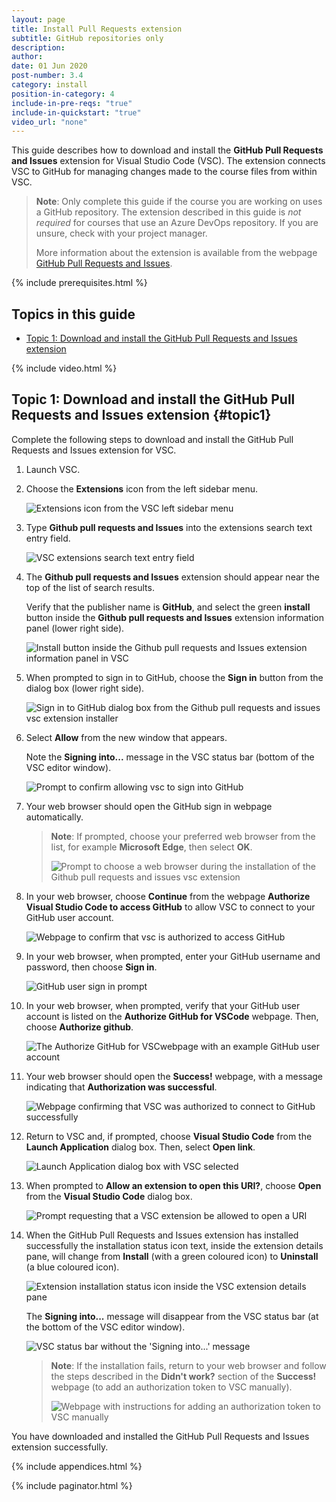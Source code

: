 ```yaml
---
layout: page
title: Install Pull Requests extension
subtitle: GitHub repositories only
description:
author:
date: 01 Jun 2020
post-number: 3.4
category: install
position-in-category: 4
include-in-pre-reqs: "true"
include-in-quickstart: "true"
video_url: "none"
---
```


This guide describes how to download and install the **GitHub Pull Requests and Issues** extension for Visual Studio Code (VSC). The extension connects VSC to GitHub for managing changes made to the course files from within VSC.

> **Note**: Only complete this guide if the course you are working on uses a GitHub repository. The extension described in this guide is *not required* for courses that use an Azure DevOps repository. If you are unsure, check with your project manager.
>
> More information about the extension is available from the webpage [GitHub Pull Requests and Issues](https://marketplace.visualstudio.com/items?itemName=GitHub.vscode-pull-request-github).

{% include prerequisites.html %}

## Topics in this guide

- [Topic 1: Download and install the GitHub Pull Requests and Issues extension](#topic1)

{% include video.html %}

## Topic 1: Download and install the GitHub Pull Requests and Issues extension {#topic1}

Complete the following steps to download and install the GitHub Pull Requests and Issues extension for VSC.

1. Launch VSC.

2. Choose the **Extensions** icon from the left sidebar menu.

    ![Extensions icon from the VSC left sidebar menu](../assets/images/03-install/pr-ext/pr-ext-002.png)

3. Type **Github pull requests and Issues** into the extensions search text entry field.

    ![VSC extensions search text entry field](../assets/images/03-install/pr-ext/pr-ext-003.png)

4. The **Github pull requests and Issues** extension should appear near the top of the list of search results.

    Verify that the publisher name is **GitHub**, and select the green **install** button inside the **Github pull requests and Issues** extension information panel (lower right side).

    ![Install button inside the Github pull requests and Issues extension information panel in VSC](../assets/images/03-install/pr-ext/pr-ext-004.png)

5. When prompted to sign in to GitHub, choose the **Sign in** button from the dialog box (lower right side).

    ![Sign in to GitHub dialog box from the Github pull requests and issues vsc extension installer](../assets/images/03-install/pr-ext/pr-ext-005.png)

6. Select **Allow** from the new window that appears.

    Note the **Signing into...** message in the VSC status bar (bottom of the VSC editor window).

    ![Prompt to confirm allowing vsc to sign into GitHub](../assets/images/03-install/pr-ext/pr-ext-006.png)

7. Your web browser should open the GitHub sign in webpage automatically.

    > **Note**: If prompted, choose your preferred web browser from the list, for example **Microsoft Edge**, then select **OK**.
    >
    > ![Prompt to choose a web browser during the installation of the Github pull requests and issues vsc extension](../assets/images/03-install/pr-ext/pr-ext-007.png)

8. In your web browser, choose **Continue** from the webpage **Authorize Visual Studio Code to access GitHub** to allow VSC to connect to your GitHub user account.

    ![Webpage to confirm that vsc is authorized to access GitHub ](../assets/images/03-install/pr-ext/pr-ext-008.png)

9. In your web browser, when prompted, enter your GitHub username and password, then choose **Sign in**.

    ![GitHub user sign in prompt](../assets/images/03-install/pr-ext/pr-ext-009.png)

10. In your web browser, when prompted, verify that your GitHub user account is listed on the **Authorize GitHub for VSCode** webpage. Then, choose **Authorize github**.

    ![The Authorize GitHub for VSCwebpage with an example GitHub user account](../assets/images/03-install/pr-ext/pr-ext-010.png)

11. Your web browser should open the **Success!** webpage, with a message indicating that **Authorization was successful**.

    ![Webpage confirming that VSC was authorized to connect to GitHub successfully](../assets/images/03-install/pr-ext/pr-ext-011.png)

12. Return to VSC and, if prompted, choose **Visual Studio Code** from the **Launch Application** dialog box. Then, select **Open link**.

    ![Launch Application dialog box with VSC selected](../assets/images/03-install/pr-ext/pr-ext-012.png)

13. When prompted to **Allow an extension to open this URI?**, choose **Open** from the **Visual Studio Code** dialog box.

    ![Prompt requesting that a VSC extension be allowed to open a URI](../assets/images/03-install/pr-ext/pr-ext-013.png)

14. When the GitHub Pull Requests and Issues extension has installed successfully the installation status icon text, inside the extension details pane, will change from **Install** (with a green coloured icon) to **Uninstall** (a blue coloured icon).

    ![Extension installation status icon inside the VSC extension details pane](../assets/images/03-install/pr-ext/pr-ext-014a.png)

    The **Signing into...** message will disappear from the VSC status bar (at the bottom of the VSC editor window).

    ![VSC status bar without the 'Signing into...' message](../assets/images/03-install/pr-ext/pr-ext-014b.png)

    > **Note**: If the installation fails, return to your web browser and follow the steps described in the **Didn't work?** section of the **Success!** webpage (to add an authorization token to VSC manually).
    >
    > ![Webpage with instructions for adding an authorization token to VSC manually](../assets/images/03-install/pr-ext/pr-ext-015.png)

You have downloaded and installed the GitHub Pull Requests and Issues extension successfully.

{% include appendices.html %}

{% include paginator.html %}
